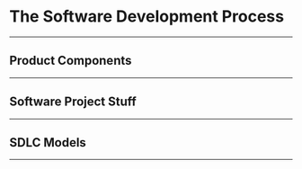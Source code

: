 # The Software Development Process
---

## Product Components
---

## Software Project Stuff
---

## SDLC Models
---
